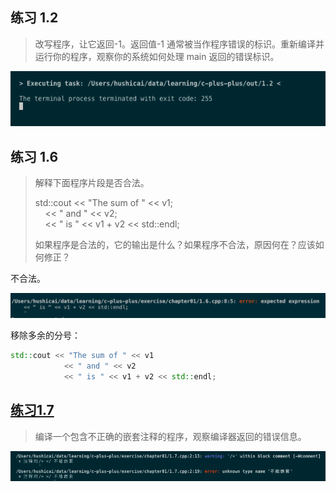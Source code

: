 ## 练习 1.2

> 改写程序，让它返回-1。返回值-1 通常被当作程序错误的标识。重新编译并运行你的程序，观察你的系统如何处理 main 返回的错误标识。

![exercise_1.2](../../images/exercise_1.2.png)

## 练习 1.6

> 解释下面程序片段是否合法。
>
> std::cout << "The sum of " << v1;<br>
> &nbsp;&nbsp;&nbsp;&nbsp;<< " and " << v2;<br>
> &nbsp;&nbsp;&nbsp;&nbsp;<< " is " << v1 + v2 << std::endl;
>
> 如果程序是合法的，它的输出是什么？如果程序不合法，原因何在？应该如何修正？

不合法。

![exercise_1.6](../../images/exercise_1.6.png)

移除多余的分号：

```cpp
std::cout << "The sum of " << v1
            << " and " << v2
            << " is " << v1 + v2 << std::endl;
```

## [练习1.7](./1.7.cpp)

> 编译一个包含不正确的嵌套注释的程序，观察编译器返回的错误信息。

![exercise_1.7](../../images/exercise_1.7.png)